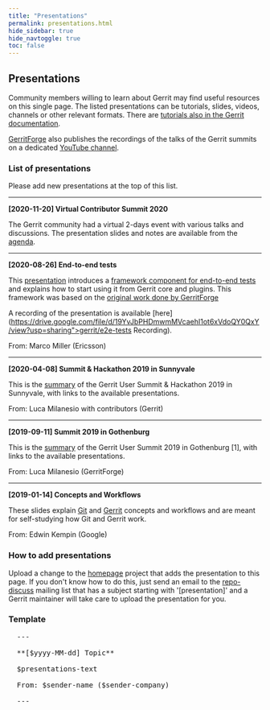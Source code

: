 ```yaml
---
title: "Presentations"
permalink: presentations.html
hide_sidebar: true
hide_navtoggle: true
toc: false
---
```


## Presentations

Community members willing to learn about Gerrit may find useful resources on this single page.
The listed presentations can be tutorials, slides, videos, channels or other relevant formats.
There are [tutorials also in the Gerrit documentation](https://gerrit-review.googlesource.com/Documentation/index.html#_tutorials).

[GerritForge](https://www.gerritforge.com) also publishes the recordings of the talks of the
Gerrit summits on a dedicated [YouTube channel](https://www.youtube.com/gerritforgetv).

### List of presentations

Please add new presentations at the top of this list.

---

**[2020-11-20] Virtual Contributor Summit 2020**

The Gerrit community had a virtual 2-days event with various talks and
discussions. The presentation slides and notes are available from the
[agenda](https://docs.google.com/document/d/1WauJfNxracjBK3PxuVnwNIppESGMBtZwxMYjxxeDN6M).

---

**[2020-08-26] End-to-end tests**

This [presentation](https://docs.google.com/presentation/d/1xZShuNKHmqeKAtfLzxwllQWze9P18i2nHbTzX_lQ9r4/edit?usp=sharing")
introduces a [framework component for end-to-end
tests](https://gerrit-review.googlesource.com/Documentation/dev-e2e-tests.html)
and explains how to start using it from Gerrit core and plugins. This framework
was based on the [original work done by
GerritForge](https://gitenterprise.me/2019/12/20/stress-your-gerrit-with-gatling/)

A recording of the presentation is available
[here](https://drive.google.com/file/d/19YvJbPHDmwmMVcaehI1ot6xVdoQY0QxY/view?usp=sharing">gerrit/e2e-tests Recording).

From: Marco Miller (Ericsson)

---

**[2020-04-08] Summit & Hackathon 2019 in Sunnyvale**

This is the
[summary](https://www.gerritcodereview.com/2020-04-08-user-summit-sunnyvale-summary.html)
of the Gerrit User Summit & Hackathon 2019 in Sunnyvale, with links to the
available presentations.

From: Luca Milanesio with contributors (Gerrit)

---

**[2019-09-11] Summit 2019 in Gothenburg**

This is the
[summary](https://www.gerritcodereview.com/2019-09-11-user-summit-gothenburg-summary.html)
of the Gerrit User Summit 2019 in Gothenburg [1],
with links to the available presentations.

From: Luca Milanesio (GerritForge)

---

**[2019-01-14] Concepts and Workflows**

These slides explain
[Git](https://docs.google.com/presentation/d/1IQCRPHEIX-qKo7QFxsD3V62yhyGA9_5YsYXFOiBpgkk/edit?usp=sharing)
and [Gerrit](https://docs.google.com/presentation/d/1C73UgQdzZDw0gzpaEqIC6SPujZJhqamyqO1XOHjH-uk/edit?usp=sharing)
concepts and workflows and are meant for self-studying how Git and Gerrit work.

From: Edwin Kempin (Google)

### <a id="howToAddPresentations">How to add presentations

Upload a change to the [homepage](https://gerrit-review.googlesource.com/admin/repos/homepage)
project that adds the presentation to this page. If you don't know how to do this, just
send an email to the [repo-discuss](https://groups.google.com/forum/#!forum/repo-discuss)
mailing list that has a subject starting with '[presentation]' and a Gerrit maintainer
will take care to upload the presentation for you.

### Template

<pre>
  ---

  **[$yyyy-MM-dd] Topic**

  $presentations-text

  From: $sender-name ($sender-company)

  ---
</pre>
